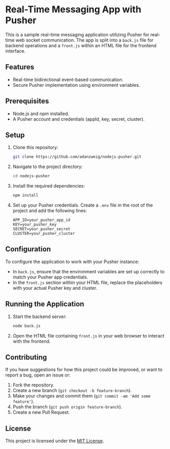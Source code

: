 # Real-Time Messaging App with Pusher

This is a sample real-time messaging application utilizing Pusher for real-time web socket communication. The app is split into a `back.js` file for backend operations and a `front.js` within an HTML file for the frontend interface.

## Features

- Real-time bidirectional event-based communication.
- Secure Pusher implementation using environment variables.

## Prerequisites

- Node.js and npm installed.
- A Pusher account and credentials (appId, key, secret, cluster).

## Setup

1. Clone this repository:
   ```sh
   git clone https://github.com/adanzweig/nodejs-pusher.git
   ```

2. Navigate to the project directory:
   ```sh
   cd nodejs-pusher
   ```

3. Install the required dependencies:
   ```sh
   npm install
   ```

4. Set up your Pusher credentials. Create a `.env` file in the root of the project and add the following lines:
   ```
   APP_ID=your_pusher_app_id
   KEY=your_pusher_key
   SECRET=your_pusher_secret
   CLUSTER=your_pusher_cluster
   ```

## Configuration

To configure the application to work with your Pusher instance:

- In `back.js`, ensure that the environment variables are set up correctly to match your Pusher app credentials.
- In the `front.js` section within your HTML file, replace the placeholders with your actual Pusher key and cluster.

## Running the Application

1. Start the backend server:
   ```sh
   node back.js
   ```

2. Open the HTML file containing `front.js` in your web browser to interact with the frontend.

## Contributing

If you have suggestions for how this project could be improved, or want to report a bug, open an issue or:

1. Fork the repository.
2. Create a new branch (`git checkout -b feature-branch`).
3. Make your changes and commit them (`git commit -am 'Add some feature'`).
4. Push the branch (`git push origin feature-branch`).
5. Create a new Pull Request.

## License

This project is licensed under the [MIT License](LICENSE).